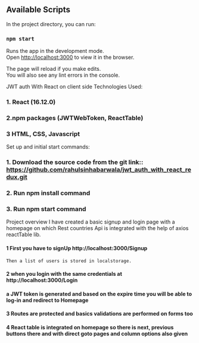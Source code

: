 ## Available Scripts

In the project directory, you can run:

### `npm start`

Runs the app in the development mode.<br />
Open [http://localhost:3000](http://localhost:3000) to view it in the browser.

The page will reload if you make edits.<br />
You will also see any lint errors in the console.

JWT auth With React on client side
Technologies Used:
### 1. React (16.12.0)
### 2.npm packages (JWTWebToken, ReactTable)
### 3 HTML, CSS, Javascript
Set up and initial start commands:
### 1. Download the source code from the git link:: https://github.com/rahulsinhabarwala/jwt_auth_with_react_redux.git
### 2. Run npm install command
### 3. Run npm start command 

Project overview
I have created a basic signup and login page with a homepage on which Rest countries Api is integrated with the help of axios reactTable lib.
#### 1 First you have to signUp http://localhost:3000/Signup 
   	Then a list of users is stored in localstorage.
#### 2 when you login with the same credentials at http://localhost:3000/Login 
#### a JWT token is generated and based on the expire time you will be able to log-in and redirect to Homepage
#### 3 Routes are protected and basics validations are performed on forms too
#### 4 React table is integrated on homepage so there is next, previous buttons there and with direct goto pages and column options also given

